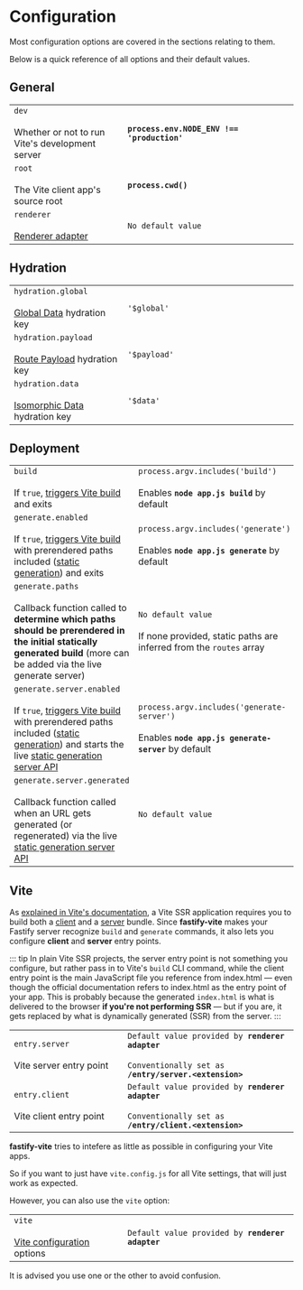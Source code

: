 
# Configuration

Most configuration options are covered in the sections relating to them.

Below is a quick reference of all options and their default values.

## General

<table class="infotable">
<tr>
<td width="40%">
<code class="h inline-block">dev</code>
<br>
<br>
<span class="small">Whether or not to run Vite's development server</span>
</td>
<td>
<code><b>process.env.NODE​&lowbar;ENV !== 'production'</b></code>
</td>
</tr>
<tr>
<td>
<code class="h inline-block">root</code>
<br><br>
<span class="small">The Vite client app's source root</span>
</td>
<td>
<code><b>process.cwd()</b></code>
</td>
</tr>
<tr>
<td>
<code class="h inline-block">renderer</code>
<br><br>
<span class="small"><a href="/internals/renderer-api">Renderer adapter</a></span>
</td>
<td>
<code>No default value</code>
</td>
</tr>
</table>

## Hydration

<table class="infotable">
<tr>
<td width="40%">
<code class="h inline-block">hydration.global</code>
<br><br>
<span class="small"><a href="/guide/global-data">Global Data</a> hydration key</span>
</td>
<td>
<code>'$global'</code>
</td>
</tr>
<tr>
<td>
<code class="h inline-block">hydration.payload</code>
<br><br>
<span class="small"><a href="/guide/data-fetching.html#route-payloads">Route Payload</a> hydration key</span>
</td>
<td>
<code>'$payload'</code>
</td>
</tr>
<tr>
<td>
<code class="h inline-block">hydration.data</code>
<br><br>
<span class="small"><a href="/guide/data-fetching.html#isomorphic-data">Isomorphic Data</a> hydration key</span>
</td>
<td>
<code>'$data'</code>
</td>
</tr>
</table>

## Deployment

<table class="infotable">
<tr>
<td width="40%">
<code class="h inline-block">build</code>
<br><br>
<span class="small">If <code>true</code>, <a href="/guide/deployment.html#running-vite-build">triggers Vite build</a> and exits</span>
</td>
<td>
<code>process.argv.includes('build')</code><br><br>
<span class="smallp">Enables <code><b>node app.js build</b></code> by default</span>
</td>
</tr>
<tr>
<td>
<code class="h inline-block">generate.enabled</code>
<br><br>
<span class="small">If <code>true</code>, <a href="/guide/deployment.html#running-vite-build">triggers Vite build</a> with prerendered paths included (<a href="/guide/deployment.html#static-generation">static generation</a>) and exits</span>
</td>
<td>
<code>process.argv.includes('generate')</code><br><br>
<span class="smallp">Enables <code><b>node app.js generate</b></code> by default</span>
</td>
</tr>
<tr>
<td>
<code class="h inline-block">generate.paths</code>
<br><br>
<span class="small">Callback function called to <b>determine which paths should be prerendered in the initial statically generated build</b> (more can be added via the live generate server)</span>
</td>
<td>
<code>No default value</code><br><br>
<span class="smallp">If none provided, static paths are inferred from the <code>routes</code> array</span>
</td>
</tr>
<tr>
<td>
<code class="h inline-block">generate.server.enabled</code>
<br><br>
<span class="small">If <code>true</code>, <a href="/guide/deployment.html#running-vite-build">triggers Vite build</a> with prerendered paths included (<a href="/guide/deployment.html#static-generation">static generation</a>) and starts the live <a href="/guide/deployment.html#generate-server">static generation server API</a></span>
</td>
<td>
<code>process.argv.includes('generate-server')</code><br><br>
<span class="smallp">Enables <code><b>node app.js generate-server</b></code> by default</span>
</td>
</tr>
<tr>
<td>
<code class="h inline-block">generate.server.generated</code>
<br><br>
<span class="small">Callback function called when an URL gets generated (or regenerated) via the live <a href="/guide/deployment.html#generate-server">static generation server API</a></span>
</td>
<td>
<code>No default value</code><br><br>
</td>
</tr>
</table>

## Vite

As [explained in Vite's documentation](https://vitejs.dev/guide/ssr.html#source-structure), a Vite SSR application requires you to build both a [client](https://vitejs.dev/guide/#index-html-and-project-root) and a [server](https://vitejs.dev/guide/ssr.html#building-for-production) bundle. Since <b>fastify-vite</b> makes your Fastify server recognize `build` and `generate` commands, it also lets you configure <b>client</b> and <b>server</b> entry points. 

::: tip
In plain Vite SSR projects, the server entry point is not something you configure, but rather pass in to Vite's `build` CLI command, while the client entry point is the main JavaScript file you reference from index.html — even though the official documentation refers to index.html as the entry point of your app. This is probably because the generated `index.html` is what is delivered to the browser <b>if you're not performing SSR</b> — but if you are, it gets replaced by what is dynamically generated (SSR) from the server.
:::

<table class="infotable">
<tr>
<td width="40%">
<code class="h inline-block">entry.server</code>
<br><br>
<span class="small">Vite server entry point</span>
</td>
<td>
<code>Default value provided by <b>renderer adapter</b></code><br><br>
<code>Conventionally set as <b>/entry/server.&lt;extension&gt;</b></code>
</td>
</tr>
<tr>
<td>
<code class="h inline-block">entry.client</code>
<br><br>
<span class="small">Vite client entry point</span>
</td>
<td>
<code>Default value provided by <b>renderer adapter</b></code><br><br>
<code>Conventionally set as <b>/entry/client.&lt;extension&gt;</b></code>
</td>
</tr>
</table>

<b>fastify-vite</b> tries to intefere as little as possible in configuring your Vite apps. 

So if you want to just have `vite.config.js` for all Vite settings, that will just work as expected.

However, you can also use the `vite` option:

<table class="infotable">
<tr>
<td width="40%">
<code class="h inline-block">vite</code>
<br><br>
<span class="small"><a href="https://vitejs.dev/config/">Vite configuration</a> options</span>
</td>
<td>
<code>Default value provided by <b>renderer adapter</b></code>
</td>
</tr>
</table>

It is advised you use one or the other to avoid confusion.


